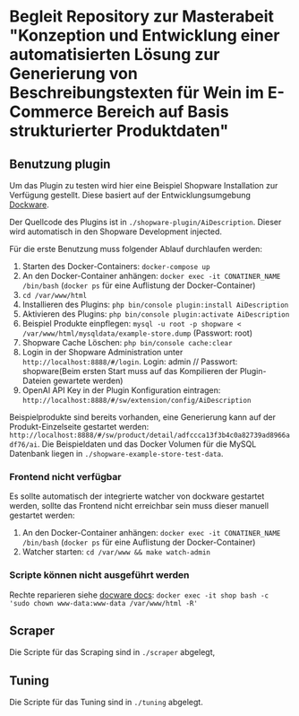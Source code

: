 # Begleit Repository zur Masterabeit "Konzeption und Entwicklung einer automatisierten Lösung zur Generierung von Beschreibungstexten für Wein im E-Commerce Bereich auf Basis strukturierter Produktdaten"

## Benutzung plugin

Um das Plugin zu testen wird hier eine Beispiel Shopware Installation zur Verfügung gestellt. Diese basiert auf der Entwicklungsumgebung [Dockware](https://docs.dockware.io/).

Der Quellcode des Plugins ist in `./shopware-plugin/AiDescription`. Dieser wird automatisch in den Shopware Development injected.

Für die erste Benutzung muss folgender Ablauf durchlaufen werden:

1. Starten des Docker-Containers: `docker-compose up`
2. An den Docker-Container anhängen: `docker exec -it CONATINER_NAME /bin/bash` (`docker ps` für eine Auflistung der Docker-Container)
3. `cd /var/www/html`
4. Installieren des Plugins: `php bin/console plugin:install AiDescription`
5. Aktivieren des Plugins: `php bin/console plugin:activate AiDescription`
6. Beispiel Produkte einpflegen: `mysql -u root -p shopware < /var/www/html/mysqldata/example-store.dump` (Passwort: root)
7. Shopware Cache Löschen: `php bin/console cache:clear`
8. Login in der Shopware Administration unter `http://localhost:8888/#/login`. Login: admin // Passwort: shopware(Beim ersten Start muss auf das Kompilieren der Plugin-Dateien gewartete werden)
9. OpenAI API Key in der Plugin Konfiguration eintragen: `http://localhost:8888/#/sw/extension/config/AiDescription`

Beispielprodukte sind bereits vorhanden, eine Generierung kann auf der Produkt-Einzelseite gestartet werden: `http://localhost:8888/#/sw/product/detail/adfccca13f3b4c0a82739ad8966adf76/ai`. Die Beispieldaten und das Docker Volumen für die MySQL Datenbank liegen in `./shopware-example-store-test-data`.

### Frontend nicht verfügbar

Es sollte automatisch der integrierte watcher von dockware gestartet werden, sollte das Frontend nicht erreichbar sein muss dieser manuell gestartet werden:

1. An den Docker-Container anhängen: `docker exec -it CONATINER_NAME /bin/bash` (`docker ps` für eine Auflistung der Docker-Container)
2. Watcher starten: `cd /var/www && make watch-admin`

### Scripte können nicht ausgeführt werden

Rechte reparieren siehe [docware docs](https://docs.dockware.io/tips-and-tricks/how-to-use-bind-mounting#mac):
`docker exec -it shop bash -c 'sudo chown www-data:www-data /var/www/html -R'`

## Scraper

Die Scripte für das Scraping sind in `./scraper` abgelegt,

## Tuning

Die Scripte für das Tuning sind in `./tuning` abgelegt.
